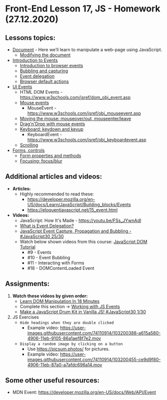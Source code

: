 # Front-End Lesson 17, JS - Homework (27.12.2020)

## Lessons topics:

- [Document](https://javascript.info/document) - Here we’ll learn to manipulate a web-page using JavaScript.
  - [Modifying the document](https://javascript.info/modifying-document)
- [Introduction to Events](https://javascript.info/events)
  - [Introduction to browser events](https://javascript.info/introduction-browser-events)
  - [Bubbling and capturing](https://javascript.info/bubbling-and-capturing)
  - [Event delegation](https://javascript.info/event-delegation)
  - [Browser default actions](https://javascript.info/default-browser-action)
- [UI Events](https://javascript.info/event-details)
  - HTML DOM Events - https://www.w3schools.com/jsref/dom_obj_event.asp
  - [Mouse events](https://javascript.info/mouse-events-basics)
    - MouseEvent - https://www.w3schools.com/jsref/obj_mouseevent.asp
  - [Moving the mouse: mouseover/out, mouseenter/leave](https://javascript.info/mousemove-mouseover-mouseout-mouseenter-mouseleave)
  - [Drag'n'Drop with mouse events](https://javascript.info/mouse-drag-and-drop)
  - [Keyboard: keydown and keyup](https://javascript.info/keyboard-events)
    - KeyboardEvent - https://www.w3schools.com/jsref/obj_keyboardevent.asp
  - [Scrolling](https://javascript.info/onscroll)
- [Forms, controls](https://javascript.info/forms-controls)
  - [Form properties and methods](https://javascript.info/form-elements)
  - [Focusing: focus/blur](https://javascript.info/focus-blur)


## Additional articles and videos:

- **Articles:**
  - Highly recommended to read these:
    - https://developer.mozilla.org/en-US/docs/Learn/JavaScript/Building_blocks/Events
    - https://eloquentjavascript.net/15_event.html
- **Videos:**
  - JavaScript: How It's Made - https://youtu.be/FSs_JYwnAdI
  - [What is Event Delegation?](https://youtu.be/pKzf80F3O0U)
  - [JavaScript Event Capture, Propagation and Bubbling - #JavaScript30 25/30](https://youtu.be/F1anRyL37lE?list=PLu8EoSxDXHP6CGK4YVJhL_VWetA865GOH)
  - Watch below shown videos from this course: [JavaScript DOM Tutorial](https://youtube.com/playlist?list=PL4cUxeGkcC9gfoKa5la9dsdCNpuey2s-V)
    - #9 - Events
    - #10 - Event Bubbling
    - #11 - Interacting with Forms
    - #18 - DOMContentLoaded Event

## Assignments:

1. **Watch these videos by given order:**
   - [Learn DOM Manipulation In 18 Minutes](https://youtu.be/y17RuWkWdn8)
   - Complete this section -> [Working with JS Events](https://drive.google.com/drive/folders/1_j54b2-B_0C_UHeUngBGXZZYugq0TIuL?usp=sharing)
   - [Make a JavaScript Drum Kit in Vanilla JS! #JavaScript30 1/30](https://youtu.be/VuN8qwZoego?list=PLu8EoSxDXHP6CGK4YVJhL_VWetA865GOH)
2. JS Exercises
   - ``Hide headings when they are double clicked``
     - Example video: https://user-images.githubusercontent.com/74110914/103200388-a615a580-4906-11eb-9105-86a1aef8f7e2.mov
   - ``Display a random image by clicking on a button``
     - Use https://picsum.photos/ for pictures.
     - Example video: https://user-images.githubusercontent.com/74110914/103200455-ce9d9f80-4906-11eb-87a0-a7afdc696a14.mov

## Some other useful resources:

- MDN Event: https://developer.mozilla.org/en-US/docs/Web/API/Event
